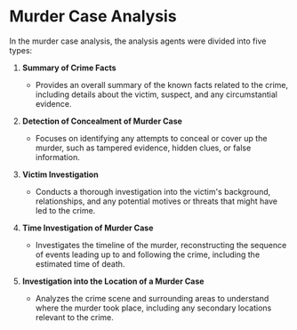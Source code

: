 # Murder Case Analysis

In the murder case analysis, the analysis agents were divided into five types:

1. **Summary of Crime Facts**
   - Provides an overall summary of the known facts related to the crime, including details about the victim, suspect, and any circumstantial evidence.

2. **Detection of Concealment of Murder Case**
   - Focuses on identifying any attempts to conceal or cover up the murder, such as tampered evidence, hidden clues, or false information.

3. **Victim Investigation**
   - Conducts a thorough investigation into the victim's background, relationships, and any potential motives or threats that might have led to the crime.

4. **Time Investigation of Murder Case**
   - Investigates the timeline of the murder, reconstructing the sequence of events leading up to and following the crime, including the estimated time of death.

5. **Investigation into the Location of a Murder Case**
   - Analyzes the crime scene and surrounding areas to understand where the murder took place, including any secondary locations relevant to the crime.

